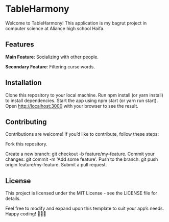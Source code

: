 # TableHarmony

Welcome to TableHarmony! This application is my bagrut project in computer science at Aliance high school Haifa.

## Features

**Main Feature**: Socializing with other people.

**Secondary Feature**: Filtering curse words.

## Installation

Clone this repository to your local machine.
Run npm install (or yarn install) to install dependencies.
Start the app using npm start (or yarn run start).
Open [http://localhost:3000](http://localhost:3000) with your browser to see the result.

## Contributing

Contributions are welcome! If you’d like to contribute, follow these steps:

Fork this repository.

Create a new branch: git checkout -b feature/my-feature.
Commit your changes: git commit -m 'Add some feature'.
Push to the branch: git push origin feature/my-feature.
Submit a pull request.

## License

This project is licensed under the MIT License - see the LICENSE file for details.

Feel free to modify and expand upon this template to suit your app’s needs. Happy coding! 🚀👩‍💻
